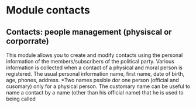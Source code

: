 # Module contacts

## Contacts: people management (physiscal or corporrate)

This module allows you to create and modify contacts using the personal information of the members/subscribers of the political party.
Various information is collected when a contact of a physical and moral person is registered. The usual personal information name, first name, date of birth, age, phones, address.
*Two names pssible dor one person (official and cusomary) only for a physical person. The customary name can be useful to name a contact by a name (other than his official name) that he is used to being called 

